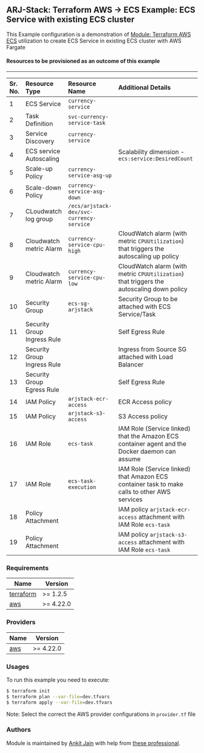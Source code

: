## ARJ-Stack: Terraform AWS -> ECS Example: ECS Service with existing ECS cluster

This Example configuration is a demonstration of [Module: Terraform AWS ECS](https://github.com/arjstack/terraform-aws-ecs) utilization to create ECS Service in existing ECS cluster with AWS Fargate


#### Resources to be provisioned as an outcome of this example
---

| Sr. No. | Resource Type | Resource Name | Additional Details |
|:------|:------|:------|:------|
| 1 | ECS Service | `currency-service` |  |
| 2 | Task Definition | `svc-currency-service-task` |  |
| 3 | Service Discovery | `currency-service` |  |
| 4 | ECS service Autoscaling |  | Scalability dimension - `ecs:service:DesiredCount` |
| 5 | Scale-up Policy | `currency-service-asg-up` |  |
| 6 | Scale-down Policy | `currency-service-asg-down` |  |
| 7 | CLoudwatch log group | `/ecs/arjstack-dev/svc-currency-service` |  |
| 8 | Cloudwatch metric Alarm | `currency-service-cpu-high` | CloudWatch alarm (with metric `CPUUtilization`) that triggers the autoscaling up policy |
| 9 | Cloudwatch metric Alarm | `currency-service-cpu-low` | CloudWatch alarm (with metric `CPUUtilization`) that triggers the autoscaling down policy |
| 10 | Security Group | `ecs-sg-arjstack` | Security Group to be attached with ECS Service/Task |
| 11 | Security Group Ingress Rule |  | Self Egress Rule |
| 12 | Security Group Ingress Rule |  | Ingress from Source SG attached with Load Balancer |
| 13 | Security Group Egress Rule |  | Self Egress Rule |
| 14 | IAM Policy | `arjstack-ecr-access` | ECR Access policy |
| 15 | IAM Policy | `arjstack-s3-access` | S3 Access policy |
| 16 | IAM Role | `ecs-task` | IAM Role (Service linked) that the Amazon ECS container agent and the Docker daemon can assume |
| 17 | IAM Role | `ecs-task-execution` | IAM Role (Service linked) that Amazon ECS container task to make calls to other AWS services |
| 18 | Policy Attachment |  | IAM policy `arjstack-ecr-access` attachment with IAM Role `ecs-task` |
| 19 | Policy Attachment |  | IAM policy `arjstack-s3-access` attachment with IAM Role `ecs-task` |

### Requirements

| Name | Version |
|------|---------|
| <a name="requirement_terraform"></a> [terraform](#requirement\_terraform) | >= 1.2.5 |
| <a name="requirement_aws"></a> [aws](#requirement\_aws) | >= 4.22.0 |

### Providers

| Name | Version |
|------|---------|
| <a name="provider_aws"></a> [aws](#provider\_aws) | >= 4.22.0 |

### Usages

To run this example you need to execute:

```bash
$ terraform init
$ terraform plan --var-file=dev.tfvars
$ terraform apply --var-file=dev.tfvars
```

Note: Select the correct the AWS provider configurations in `provider.tf` file

### Authors

Module is maintained by [Ankit Jain](https://github.com/ankit-jn) with help from [these professional](https://github.com/arjstack/terraform-aws-examples/graphs/contributors).